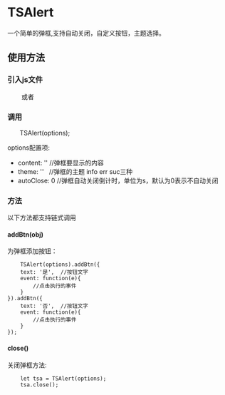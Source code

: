 # TSAlert
一个简单的弹框,支持自动关闭，自定义按钮，主题选择。
## 使用方法
### 引入js文件

         <script src="../TSAlert.js"></script>或者<script src="../TSAlert.min.js"></script>
### 调用

        TSAlert(options);
        
options配置项:
* content: '' //弹框要显示的内容
* theme: ''   //弹框的主题 info err suc三种
* autoClose: 0 //弹框自动关闭倒计时，单位为s，默认为0表示不自动关闭

### 方法
以下方法都支持链式调用
#### addBtn(obj)
为弹框添加按钮：

        TSAlert(options).addBtn({
		text: '是',  //按钮文字
		event: function(e){
			//点击执行的事件
		}
	}).addBtn({
		text: '否',  //按钮文字
		event: function(e){
			//点击执行的事件
		}
	});
#### close()
关闭弹框方法:

        let tsa = TSAlert(options);
        tsa.close();
